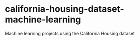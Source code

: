 # california-housing-dataset-machine-learning
Machine learning projects using the California Housing dataset
